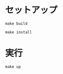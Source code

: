 # セットアップ
```shell script
make build
```

```shell script
make install
```

# 実行
```shell script
make up
```